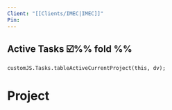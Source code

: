 ```yaml
---
Client: "[[Clients/IMEC|IMEC]]"
Pin:
---
```


## Active Tasks ☑️%% fold %%
```dataviewjs
customJS.Tasks.tableActiveCurrentProject(this, dv);
```
# Project

